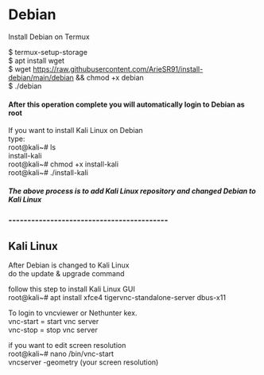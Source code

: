 # Debian
Install Debian on Termux


$ termux-setup-storage\
$ apt install wget\
$ wget https://raw.githubusercontent.com/ArieSR91/install-debian/main/debian && chmod +x debian\
$ ./debian

#### After this operation complete you will automatically login to Debian as root
If you want to install Kali Linux on Debian\
type: \
root@kali~# ls\
install-kali\
root@kali~# chmod +x install-kali\
root@kali~# ./install-kali
##### The above process is to add Kali Linux repository and changed Debian to Kali Linux
### ------------------------------------------
## Kali Linux
After Debian is changed to Kali Linux\
do the update & upgrade command


follow this step to install Kali Linux GUI \
root@kali~# apt install xfce4 tigervnc-standalone-server dbus-x11


To login to vncviewer or Nethunter kex.\
vnc-start = start vnc server\
vnc-stop = stop vnc server


if you want to edit screen resolution \
root@kali~# nano /bin/vnc-start\
vncserver -geometry (your screen resolution)

